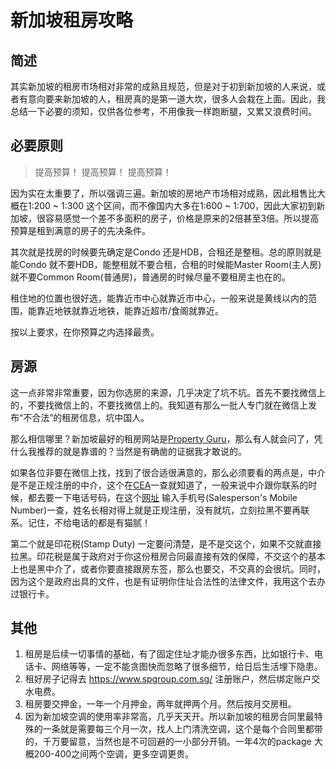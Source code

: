 # 新加坡租房攻略

## 简述

其实新加坡的租房市场相对非常的成熟且规范，但是对于初到新加坡的人来说，或者有意向要来新加坡的人，租房真的是第一道大坎，很多人会栽在上面。因此，我总结一下必要的须知，仅供各位参考，不用像我一样跑断腿，又累又浪费时间。

## 必要原则

> 提高预算！
> 提高预算！
> 提高预算！

因为实在太重要了，所以强调三遍。新加坡的房地产市场相对成熟，因此租售比大概在1:200 ~ 1:300 这个区间，而不像国内大多在1:600 ~ 1:700，因此大家初到新加坡，很容易感觉一个差不多面积的房子，价格是原来的2倍甚至3倍。所以提高预算是租到满意的房子的先决条件。

其次就是找房的时候要先确定是Condo 还是HDB，合租还是整租。总的原则就是能Condo 就不要HDB，能整租就不要合租，合租的时候能Master Room(主人房)就不要Common Room(普通房)，普通房的时候尽量不要租房主也在的。

租住地的位置也很好选，能靠近市中心就靠近市中心，一般来说是黄线以内的范围，能靠近地铁就靠近地铁，能靠近超市/食阁就靠近。

按以上要求，在你预算之内选择最贵。

## 房源

这一点非常非常重要，因为你选房的来源，几乎决定了坑不坑。首先不要找微信上的，不要找微信上的，不要找微信上的。我知道有那么一批人专门就在微信上发布“不合法”的租房信息，坑中国人。

那么相信哪里？新加坡最好的租房网站是[Property Guru](www.propertyguru.com.sg)，那么有人就会问了，凭什么我推荐的就是靠谱的？当然是有确凿的证据我才敢说的。

如果各位非要在微信上找，找到了很合适很满意的，那么必须要看的两点是，中介是不是正规注册的中介，这个在[CEA](https://www.cea.gov.sg)一查就知道了，一般来说中介跟你联系的时候，都去要一下电话号码，在这个[网址](https://www.cea.gov.sg/public-register) 输入手机号(Salesperson's Mobile Number)一查，姓名长相对得上就是正规注册，没有就坑，立刻拉黑不要再联系。记住，不给电话的都是有猫腻！

第二个就是印花税(Stamp Duty) 一定要问清楚，是不是交这个，如果不交就直接拉黑。印花税是属于政府对于你这份租房合同最直接有效的保障，不交这个的基本上也是黑中介了，或者你要直接跟房东签，那么也要交，不交真的会很坑。同时，因为这个是政府出具的文件，也是有证明你住址合法性的法律文件，我用这个去办过银行卡。

## 其他

1. 租房是后续一切事情的基础，有了固定住址才能办很多东西，比如银行卡、电话卡、网络等等，一定不能贪图快而忽略了很多细节，给日后生活埋下隐患。
2. 租好房子记得去 https://www.spgroup.com.sg/ 注册账户，然后绑定账户交水电费。
3. 租房要交押金，一年一个月押金，两年就押两个月。然后按月交房租。
4. 因为新加坡空调的使用率非常高，几乎天天开。所以新加坡的租房合同里最特殊的一条就是需要每三个月一次，找人上门清洗空调，这个是每个合同里都带的，千万要留意，当然也是不可回避的一小部分开销。一年4次的package 大概200-400之间两个空调，更多空调更贵。


